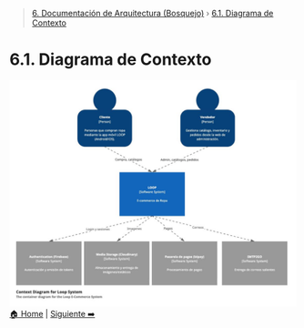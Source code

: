 > [6. Documentación de Arquitectura (Bosquejo)](../6.md) › [6.1. Diagrama de Contexto](6.1.md)

# 6.1. Diagrama de Contexto
![Diagrama de Contexto](../views/contexto.jpeg)
[🏠 Home](../../README.md) | [Siguiente ➡️](../6.2/6.2.md)